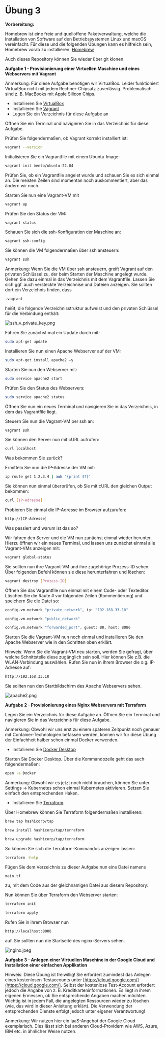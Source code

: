 # Übung 3

**Vorbereitung:**

Homebrew ist eine freie und quelloffene Paketverwaltung, welche die Installation von Software auf den Betriebssystemen Linux und macOS vereinfacht. Für diese und die folgenden Übungen kann es hilfreich sein, Homebrew vorab zu installieren: [Homebrew](https://brew.sh/) 

Auch dieses Repository können Sie wieder über git klonen.

**Aufgabe 1 - Provisionierung einer Virtuellen Maschine und eines Webservers mit Vagrant**

Anmerkung: Für diese Aufgabe benötigen wir VirtualBox. Leider funktioniert VirtualBox nicht mit jedem Rechner-Chipsatz zuverlässig. Problematisch sind z. B. MacBooks mit Apple Silicon Chips.

- Installieren Sie [VirtualBox](https://www.virtualbox.org/)
- Installieren Sie [Vagrant](https://developer.hashicorp.com/vagrant/install)
- Legen Sie ein Verzeichnis für diese Aufgabe an

Öffnen Sie ein Terminal und navigieren Sie in das Verzeichnis für diese Aufgabe.  

Prüfen Sie folgendermaßen, ob Vagrant korrekt installiert ist:  

   ```bash
vagrant --version
   ```
Initialisieren Sie ein Vagrantfile mit einem Ubuntu-Image:

   ```bash
vagrant init bento/ubuntu-22.04
   ```
Prüfen Sie, ob ein Vagrantfile angelet wurde und schauen Sie es sich einmal an. Die meisten Zeilen sind momentan noch auskommentiert, aber das ändern wir noch.  

Starten Sie nun eine Vagrant-VM mit

   ```bash
vagrant up
   ```

Prüfen Sie den Status der VM:

   ```bash
vagrant status
   ```

Schauen Sie sich die ssh-Konfiguration der Maschine an:

   ```bash
vagrant ssh-config
   ```

Sie können die VM folgendermaßen über ssh ansteuern:

   ```bash
vagrant ssh
   ```
Anmerkung: Wenn Sie die VM über ssh ansteuern, greift Vagrant auf den privaten Schlüssel zu, der beim Starten der Maschine angelegt wurde. Gehen Sie dazu einmal in das Verzeichnis mit dem Vagrantfile. Lassen Sie sich ggf. auch versteckte Verzeichnise und Dateien anzeigen. Sie sollten dort ein Verzeichnis finden, dass

   ```bash
.vagrant
   ```
heißt, die folgende Verzeichnisstruktur aufweist und den privaten Schlüssel für die Verbindung enthält:

![ssh_v_private_key.png](ssh_v_private_key.png)

Führen Sie zunächst mal ein Update durch mit:

   ```bash
sudo apt-get update
   ```
Installieren Sie nun einen Apache Webserver auf der VM:

   ```bash
sudo apt-get install apache2 –y
   ```

Starten Sie nun den Webserver mit:

   ```bash
sudo service apache2 start
   ```
Prüfen Sie den Status des Webservers:
   ```bash
sudo service apache2 status
   ```
Öffnen Sie nun ein neues Terminal und navigieren Sie in das Verzeichnis, in dem das Vagrantfile liegt.

Steuern Sie nun die Vagrant-VM per ssh an:

   ```bash
vagrant ssh
   ```
Sie können den Server nun mit cURL aufrufen:

   ```bash
curl localhost
   ```

Was bekommen Sie zurück?  

Ermitteln Sie nun die IP-Adresse der VM mit:

   ```bash
ip route get 1.2.3.4 | awk '{print $7}'

   ```
Sie können nun einmal überprüfen, ob Sie mit cURL den gleichen Output bekommen:

   ```bash
curl [IP-Adresse]
   ```
Probieren Sie einmal die IP-Adresse im Browser aufzurufen:

   ```bash
http://[IP-Adresse]
   ```
Was passiert und warum ist das so?  

Wir fahren den Server und die VM nun zunächst einmal wieder herunter. Hierzu öffnen wir ein neues Terminal, und lassen uns zunächst einmal alle Vagrant-VMs anzeigen mit:

   ```bash
vagrant global-status

   ```
Sie sollten nun ihre Vagrant-VM und ihre zugehörige Prozess-ID sehen. Über folgenden Befehl können sie diese herunterfahren und löschen:

   ```bash
vagrant destroy [Prozess-ID]

   ```
Öffnen Sie das Vagrantfile nun einmal mit einem Code- oder Texteditor. Löschen Sie die Raute # vor folgenden Zeilen (Kommentierung) und speichern Sie die Datei so:

   ```bash
config.vm.network "private_network", ip: "192.168.33.10"

   ```
   ```bash
config.vm.network "public_network"

   ```
   ```bash
config.vm.network "forwarded_port", guest: 80, host: 8080

   ```
Starten Sie die Vagrant-VM nun noch einmal und installieren Sie den Apache Webserver wie in den Schritten oben erklärt.  

Hinweis: Wenn Sie die Vagrant-VM neu starten, werden Sie gefragt, über welche Schnittstelle diese zugänglich sein soll. Hier können Sie z.B. die WLAN-Verbindung auswählen. Rufen Sie nun in ihrem Browser die o.g. IP-Adresse auf:
```bash
http://192.168.33.10
```
Sie sollten nun den Startbildschirm des Apache Webservers sehen.

![apache2.png](apache2.png)

  

    
  

**Aufgabe 2 - Provisionierung eines Nginx Webservers mit Terraform**

Legen Sie ein Verzeichnis für diese Aufgabe an. Öffnen Sie ein Terminal und navigieren Sie in das Verzeichnis für diese Aufgabe.  

Anmerkung: Obwohl wir uns erst zu einem späteren Zeitpunkt noch genauer mit Container-Technologien befassen werden, können wir für diese Übung der Einfachheit halber schon einmal Docker verwenden.  

- Installieren Sie [Docker Desktop](https://www.docker.com/products/docker-desktop/)

Starten Sie Docker Desktop. Über die Kommandozeile geht das auch folgendermaßen:

   ```bash
open -a Docker
   ```

Anmerkung: Obwohl wir es jetzt noch nicht brauchen, können Sie unter Settings -> Kubernetes schon einmal Kubernetes aktivieren. Setzen Sie einfach den entsprechenden Haken.  

- Installieren Sie [Terraform](https://www.terraform.io/)

Über Homebrew können Sie Terraform folgendermaßen installieren:

   ```bash
brew tap hashicorp/tap

   ```
   ```bash
brew install hashicorp/tap/terraform

   ```
   ```bash
brew upgrade hashicorp/tap/terraform
   ```

So können Sie sich die Terraform-Kommandos anzeigen lassen:
   ```bash
terraform -help

   ```
Fügen Sie dem Verzeichnis zu dieser Aufgabe nun eine Datei namens 
   ```bash
main.tf 
   ```
zu, mit dem Code aus der gleichnamigen Datei aus diesem Repository:

Nun können Sie über Terraform den Webserver starten:
   ```bash
terraform init

   ```
   ```bash
terraform apply

   ```

Rufen Sie in ihrem Browser nun 
   ```bash
http://localhost:8000

   ```

auf. Sie sollten nun die Startseite des nginx-Servers sehen.

![nginx.jpeg](nginx.jpeg)

**Aufgabe 3 - Anlegen einer Virtuellen Maschine in der Google Cloud und Installation einer einfachen Applikation**

Hinweis: Diese Übung ist freiwillig! Sie erfordert zumindest das Anlegen eines kostenlosen Testaccounts unter [https://cloud.google.com/](https://cloud.google.com/). Selbst der kostenlose Test-Account erfordert jedoch die Angabe von z. B. Kreditkarteninformationen. Es liegt in ihrem eigenen Ermessen, ob Sie entsprechende Angaben machen möchten. Wichtig ist in jedem Fall, die angelegten Ressourcen wieder zu löschen (wie, das wird in dieser Anleitung erklärt). Die Verwendung der entsprechenden Dienste erfolgt jedoch unter eigener Verantwortung!  

Anmerkung: Wir nutzen hier ein IaaS-Angebot der Google Cloud exemplarisch. Dies lässt sich bei anderen Cloud-Providern wie AWS, Azure, IBM etc. in ähnlicher Weise nutzen.






